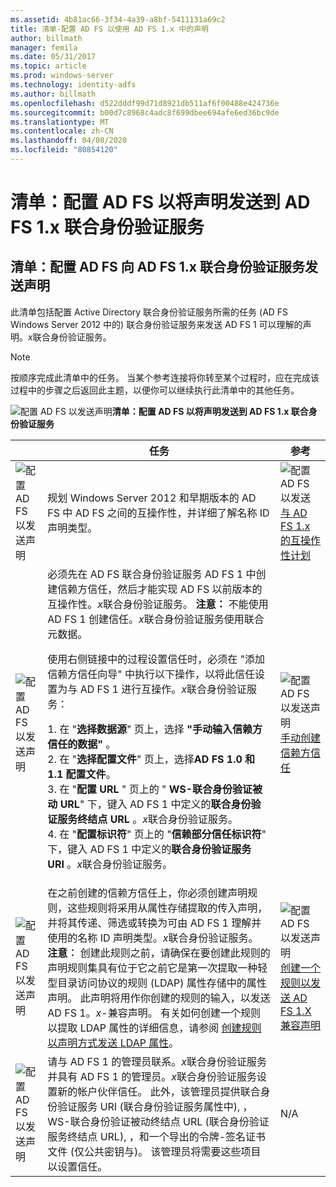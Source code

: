```yaml
---
ms.assetid: 4b81ac66-3f34-4a39-a8bf-5411131a69c2
title: 清单-配置 AD FS 以使用 AD FS 1.x 中的声明
author: billmath
manager: femila
ms.date: 05/31/2017
ms.topic: article
ms.prod: windows-server
ms.technology: identity-adfs
ms.author: billmath
ms.openlocfilehash: d522dddf99d71d8921db511af6f00488e424736e
ms.sourcegitcommit: b00d7c8968c4adc8f699dbee694afe6ed36bc9de
ms.translationtype: MT
ms.contentlocale: zh-CN
ms.lasthandoff: 04/08/2020
ms.locfileid: "80854120"
---
```

# <a name="checklist-configuring-ad-fs-to-send-claims-to-an-ad-fs-1x-federation-service"></a>清单：配置 AD FS 以将声明发送到 AD FS 1.x 联合身份验证服务

  
## <a name="checklist-configuring-ad-fs-to-send-claims-to-an-adfs1x-federation-service"></a>清单：配置 AD FS 向 AD FS 1.x 联合身份验证服务发送声明  
此清单包括配置 Active Directory 联合身份验证服务所需的任务 \(AD FS Windows Server 2012 中的\) 联合身份验证服务来发送 AD FS 1 可以理解的声明。*x*联合身份验证服务。  
  
> [!NOTE]  
> 按顺序完成此清单中的任务。 当某个参考连接将你转至某个过程时，应在完成该过程中的步骤之后返回此主题，以便你可以继续执行此清单中的其他任务。  
  
![配置 AD FS 以发送声明](media/2b05dce3-938f-4168-9b8f-1f4398cbdb9b.gif)**清单：配置 AD FS 以将声明发送到 AD FS 1.x 联合身份验证服务**  
  
||任务|参考|  
|-|--------|-------------|  
|![配置 AD FS 以发送声明](media/icon_checkboxo.gif)|规划 Windows Server 2012 和早期版本的 AD FS 中 AD FS 之间的互操作性，并详细了解名称 ID 声明类型。|![配置 AD FS 以发送](media/faa393df-4856-4431-9eda-4f4e5be72a90.gif)[与 AD FS 1.x 的互操作性计划](https://technet.microsoft.com/library/ff678040.aspx)|  
|![配置 AD FS 以发送声明](media/icon_checkboxo.gif)|必须先在 AD FS 联合身份验证服务 AD FS 1 中创建信赖方信任，然后才能实现 AD FS 以前版本的互操作性。*x*联合身份验证服务。 **注意：** 不能使用 AD FS 1 创建信任。*x*联合身份验证服务使用联合元数据。<p>使用右侧链接中的过程设置信任时，必须在 "添加信赖方信任向导" 中执行以下操作，以将此信任设置为与 AD FS 1 进行互操作。*x*联合身份验证服务：<p>1. 在 "**选择数据源**" 页上，选择 **"手动输入信赖方信任的数据"** 。<br />2. 在 "**选择配置文件**" 页上，选择**AD FS 1.0 和1.1 配置文件**。<br />3. 在 "**配置 URL** " 页上的 " **WS\-联合身份验证被动 URL**" 下，键入 AD FS 1 中定义的**联合身份验证服务终结点 URL** 。*x*联合身份验证服务。<br />4. 在 "**配置标识符**" 页上的 "**信赖部分信任标识符**" 下，键入 AD FS 1 中定义的**联合身份验证服务 URI** 。*x*联合身份验证服务。|![配置 AD FS 以发送声明](media/faa393df-4856-4431-9eda-4f4e5be72a90.gif)[手动创建信赖方信任](../../ad-fs/operations/Create-a-Relying-Party-Trust.md)|  
|![配置 AD FS 以发送声明](media/icon_checkboxo.gif)|在之前创建的信赖方信任上，你必须创建声明规则，这些规则将采用从属性存储提取的传入声明，并将其传递、筛选或转换为可由 AD FS 1 理解并使用的名称 ID 声明类型。*x*联合身份验证服务。 **注意︰** 创建此规则之前，请确保在要创建此规则的声明规则集具有位于它之前它是第一次提取一种轻型目录访问协议的规则 \(LDAP\) 属性存储中的属性声明。 此声明将用作你创建的规则的输入，以发送 AD FS 1。*x*\-兼容声明。 有关如何创建一个规则以提取 LDAP 属性的详细信息，请参阅 [创建规则以声明方式发送 LDAP 属性](../../ad-fs/operations/Create-a-Rule-to-Send-LDAP-Attributes-as-Claims.md)。|![配置 AD FS 以发送声明](media/faa393df-4856-4431-9eda-4f4e5be72a90.gif)[创建一个规则以发送 AD FS 1.X 兼容声明](../../ad-fs/operations/Create-a-Rule-to-Send-an-AD-FS-1x-Compatible-Claim.md)|  
|![配置 AD FS 以发送声明](media/icon_checkboxo.gif)|请与 AD FS 1 的管理员联系。*x*联合身份验证服务并具有 AD FS 1 的管理员。*x*联合身份验证服务设置新的帐户伙伴信任。 此外，该管理员提供联合身份验证服务 URI \(联合身份验证服务属性中\), ，WS\-联合身份验证被动终结点 URL \(联合身份验证服务终结点 URL\), ，和一个导出的令牌\-签名证书文件 \(仅公共密钥与\)。 该管理员将需要这些项目以设置信任。|N\/A|  
  

